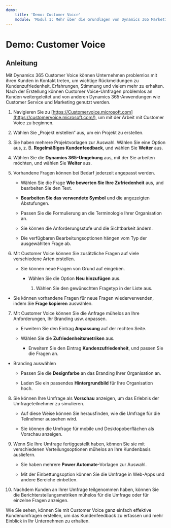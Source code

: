 ```yaml
---
demo:
    title: 'Demo: Customer Voice'
    module: 'Modul 1: Mehr über die Grundlagen von Dynamics 365 Marketing erfahren'
---
```


# Demo: Customer Voice

## Anleitung

Mit Dynamics 365 Customer Voice können Unternehmen problemlos mit ihren Kunden in Kontakt treten, um wichtige Rückmeldungen zu Kundenzufriedenheit, Erfahrungen, Stimmung und vielem mehr zu erhalten. Nach der Erstellung können Customer Voice-Umfragen problemlos an Kunden weitergeleitet und von anderen Dynamics 365-Anwendungen wie Customer Service und Marketing genutzt werden. 

1. Navigieren Sie zu [https://Customervoice.microsoft.com](https://customervoice.microsoft.com/), um mit der Arbeit mit Customer Voice zu beginnen. 

2. Wählen Sie „Projekt erstellen“ aus, um ein Projekt zu erstellen.

3. Sie haben mehrere Projektvorlagen zur Auswahl. Wählen Sie eine Option aus, z. B. **Regelmäßiges Kundenfeedback**, und wählen Sie **Weiter** aus.

4. Wählen Sie die **Dynamics 365-Umgebung** aus, mit der Sie arbeiten möchten, und wählen Sie **Weiter** aus.

5. Vorhandene Fragen können bei Bedarf jederzeit angepasst werden.

	- Wählen Sie die Frage **Wie bewerten Sie Ihre Zufriedenheit** aus, und bearbeiten Sie den Text.

	- **Bearbeiten Sie das verwendete Symbol** und die angezeigten Abstufungen. 

	- Passen Sie die Formulierung an die Terminologie Ihrer Organisation an. 

	- Sie können die Anforderungsstufe und die Sichtbarkeit ändern.

	- Die verfügbaren Bearbeitungsoptionen hängen vom Typ der ausgewählten Frage ab.

6. Mit Customer Voice können Sie zusätzliche Fragen auf viele verschiedene Arten erstellen. 

	- Sie können neue Fragen von Grund auf eingeben.

		- Wählen Sie die Option **Neu hinzufügen** aus.

			1. Wählen Sie den gewünschten Fragetyp in der Liste aus.

- Sie können vorhandene Fragen für neue Fragen wiederverwenden, indem Sie **Frage kopieren** auswählen.

7. Mit Customer Voice können Sie die Anfrage mühelos an Ihre Anforderungen, Ihr Branding usw. anpassen. 

	- Erweitern Sie den Eintrag **Anpassung** auf der rechten Seite.

	- Wählen Sie die **Zufriedenheitsmetriken** aus.

		- Erweitern Sie den Eintrag **Kundenzufriedenheit**, und passen Sie die Fragen an.

- Branding auswählen

	- Passen Sie die **Designfarbe** an das Branding Ihrer Organisation an.

	- Laden Sie ein passendes **Hintergrundbild** für Ihre Organisation hoch.

8. Sie können Ihre Umfrage als **Vorschau** anzeigen, um das Erlebnis der Umfrageteilnehmer zu simulieren. 

	- Auf diese Weise können Sie herausfinden, wie die Umfrage für die Teilnehmer aussehen wird. 

	- Sie können die Umfrage für mobile und Desktopoberflächen als Vorschau anzeigen. 

9. Wenn Sie Ihre Umfrage fertiggestellt haben, können Sie sie mit verschiedenen Verteilungsoptionen mühelos an Ihre Kundenbasis ausliefern.

	- Sie haben mehrere **Power Automate**-Vorlagen zur Auswahl. 

	- Mit der Einbettungsoption können Sie die Umfrage in Web-Apps und andere Bereiche einbetten. 

10. Nachdem Kunden an Ihrer Umfrage teilgenommen haben, können Sie die Berichterstellungsmetriken mühelos für die Umfrage oder für einzelne Fragen anzeigen. 

Wie Sie sehen, können Sie mit Customer Voice ganz einfach effektive Kundenumfragen erstellen, um das Kundenfeedback zu erfassen und mehr Einblick in Ihr Unternehmen zu erhalten. 

 
